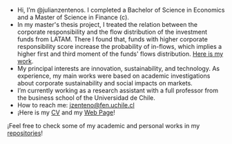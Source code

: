 - Hi, I’m @julianzentenos. I completed a Bachelor of Science in Economics and a Master of Science in Finance (c).
- In my master's thesis project, I treated the relation between the corporate responsibility and the flow distribution of the investment funds from LATAM.
  There I found that, funds with higher corporate responsibility score increase the probability of in-flows, which implies a higher first and third moment of the funds' flows distribution. [Here is my work](https://github.com/user-attachments/files/16132927/Tesis_MgFinFT_Zenteno_J.pdf).
- My principal interests are innovation, sustainability, and technology. As experience, my main works were based on academic investigations about corporate sustainability and social impacts on markets.
- I’m currently working as a research assistant with a full professor from the business school of the Universidad de Chile.
- How to reach me: jzenteno@fen.uchile.cl
- ¡Here is my [CV](https://github.com/user-attachments/files/16638218/CV.pdf) and my [Web Page](https://sites.google.com/fen.uchile.cl/julianzentenos)!


¡Feel free to check some of my academic and personal works in my [repositories](https://github.com/julianzentenos/julianzentenos/tree/main)!

